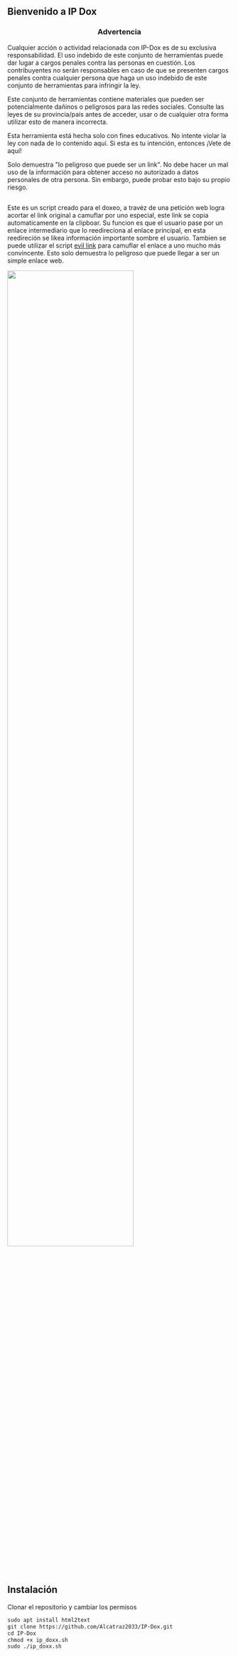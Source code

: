 ## Bienvenido a IP Dox

<h3><p align="center">Advertencia</p></h3>

Cualquier acción o actividad relacionada con IP-Dox es de su exclusiva responsabilidad. El uso indebido de este conjunto de herramientas puede dar lugar a cargos penales contra las personas en cuestión. Los contribuyentes no serán responsables en caso de que se presenten cargos penales contra cualquier persona que haga un uso indebido de este conjunto de herramientas para infringir la ley.

Este conjunto de herramientas contiene materiales que pueden ser potencialmente dañinos o peligrosos para las redes sociales. Consulte las leyes de su provincia/país antes de acceder, usar o de cualquier otra forma utilizar esto de manera incorrecta.

Esta herramienta está hecha solo con fines educativos. No intente violar la ley con nada de lo contenido aquí. Si esta es tu intención, entonces ¡Vete de aquí!

Solo demuestra "lo peligroso que puede ser un link". No debe hacer un mal uso de la información para obtener acceso no autorizado a datos personales de otra persona. Sin embargo, puede probar esto bajo su propio riesgo.

##


Este es un script creado para el doxeo, a travéz de una petición web logra acortar el link original a camuflar por uno especial, este link se copia automaticamente
en la clipboar. Su funcion es que el usuario pase por un enlace intermediario que lo reedireciona al enlace principal, en esta reedireción se likea
información importante sombre el usuario. Tambien se puede utilizar el script [evil link](https://github.com/Alcatraz2033/evil-link) para camuflar el enlace a uno mucho
más convincente. Esto solo demuestra lo peligroso que puede llegar a ser un simple enlace web.

<p align="left">
	<img src="https://i.imgur.com/CXRWeJM.png" width="75%" height="75%" align="">
</p>

## Instalación

Clonar el repositorio y cambiar los permisos

```markdown
sudo apt install html2text
git clone https://github.com/Alcatraz2033/IP-Dox.git
cd IP-Dox
chmod +x ip_doxx.sh
sudo ./ip_doxx.sh
```

